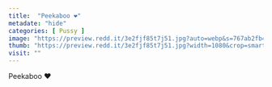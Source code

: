 ```yaml
---
title:  "Peekaboo ❤️"
metadate: "hide"
categories: [ Pussy ]
image: "https://preview.redd.it/3e2fjf85t7j51.jpg?auto=webp&s=767ab2fb4c5cb31d8aef611626cd423ee64fdecf"
thumb: "https://preview.redd.it/3e2fjf85t7j51.jpg?width=1080&crop=smart&auto=webp&s=15c30f240a41086fd806fcc1bc03df04dd7a1875"
visit: ""
---
```

Peekaboo ❤️
